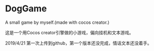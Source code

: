 # DogGame
A small game by myself.(made with cocos creator.)

这是一个用Cocos creator引擎做的小游戏，偏向挂机和文本游戏。

2019/4/21 
第一次上传到github，第一个版本还没完成，情话文本还没着手。

